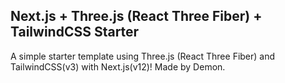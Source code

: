 ## Next.js + Three.js (React Three Fiber) + TailwindCSS Starter
A simple starter template using Three.js (React Three Fiber) and TailwindCSS(v3) with Next.js(v12)!
Made by Demon.
